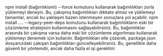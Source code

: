 npm install (bağımlıkismi) --force 
komutunu kullanarak bağımlılıkları zorla yüklemeyi deneyin. Bu, çakışmış bağımlılıkları dikkate almaz ve yüklemeyi tamamlar, ancak bu yaklaşım bazen istenmeyen sonuçlara yol açabilir.
npm install .... --legacy-peer-deps 
komutunu kullanarak bağımlılıkların eski bir çözümleme stratejisini kullanmasını sağlayabilirsiniz. Bu, bağımlılıklar arasında bir çakışma varsa daha eski bir çözümleme algoritması kullanarak yüklemeyi denemek için kullanılır.
Bağımlılıkları elle çözerek, package.json dosyanızdaki çakışan bağımlılıkları güncelleyebilirsiniz. Bu, genellikle daha güvenli bir yöntemdir, ancak daha fazla el işi gerektirir.
